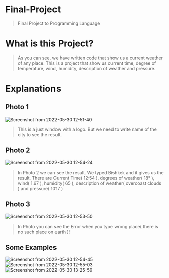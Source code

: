 # Final-Project
> Final Project to Programming Language

# What is this Project?
> As you can see, we have written code that show us a current weather of any place.
> This is a project that show us current time, degree of temperature, wind, humidity, description of weather and pressure. 

# Explanations 
## Photo 1
![Screenshot from 2022-05-30 12-51-40](https://user-images.githubusercontent.com/99861500/170934945-d683927c-1847-4bcd-8dde-f8d76ced18af.png)
> This is a just window with a logo.
But we need to write name of the city to see the result.

## Photo 2
![Screenshot from 2022-05-30 12-54-24](https://user-images.githubusercontent.com/99861500/170935355-8d668936-2e89-4122-b3c1-20af49f10bf5.png)
> In Photo 2 we can see the result. We typed Bishkek and it gives us the result.
> There are Current Time( 12:54 ), degrees of weather( 18° ), wind( 1.67 ), humidity( 65 ), description of weather( overcoast clouds ) and pressure( 1017 )

## Photo 3
![Screenshot from 2022-05-30 12-53-50](https://user-images.githubusercontent.com/99861500/170939000-0c1ba403-d1b1-4861-8b8a-da86da557fc6.png)
> In Photo you can see the Error when you type wrong place( there is no such place on earth )!

## Some Examples
![Screenshot from 2022-05-30 12-54-45](https://user-images.githubusercontent.com/99861500/170939313-85103984-3a1b-4acf-946a-e9a5c9d71300.png)
![Screenshot from 2022-05-30 12-55-03](https://user-images.githubusercontent.com/99861500/170939369-f3b02f93-b2ad-48c1-a858-7cf363957e26.png)
![Screenshot from 2022-05-30 13-25-59](https://user-images.githubusercontent.com/99861500/170939617-ad5f0c7a-0ca2-46b5-b274-96d33b9bf035.png)
